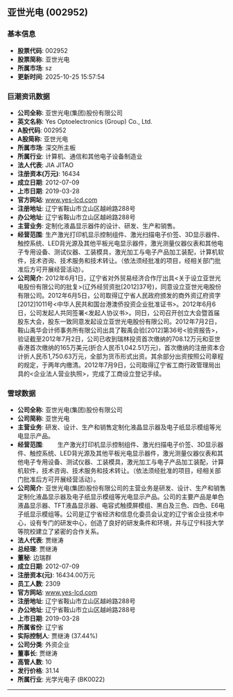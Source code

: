## 亚世光电 (002952)

### 基本信息

- **股票代码**: 002952
- **股票简称**: 亚世光电
- **所属市场**: sz
- **更新时间**: 2025-10-25 15:57:54

### 巨潮资讯数据

- **公司全称**: 亚世光电(集团)股份有限公司
- **英文名称**: Yes Optoelectronics (Group) Co., Ltd.
- **A股代码**: 002952
- **A股简称**: 亚世光电
- **所属市场**: 深交所主板
- **所属行业**: 计算机、通信和其他电子设备制造业
- **法人代表**: JIA JITAO
- **注册资本(万元)**: 16434
- **成立日期**: 2012-07-09
- **上市日期**: 2019-03-28
- **官方网站**: www.yes-lcd.com
- **注册地址**: 辽宁省鞍山市立山区越岭路288号
- **办公地址**: 辽宁省鞍山市立山区越岭路288号
- **主营业务**: 定制化液晶显示器件的设计、研发、生产和销售。
- **经营范围**: 生产激光打印机显示控制组件、激光扫描电子价签、3D显示器件、触控系统、LED背光源及其他平板光电显示器件，激光测量仪器仪表和其他电子专用设备、测试仪器、工装模具，激光加工与电子产品加工装配，计算机软件，技术咨询、技术服务和技术转让。（依法须经批准的项目，经相关部门批准后方可开展经营活动）。
- **公司简介**: 2012年6月1日，辽宁省对外贸易经济合作厅出具<关于设立亚世光电股份有限公司的批复>(辽外经贸资批[2012]37号)，同意设立亚世光电股份有限公司。2012年6月5日，公司取得辽宁省人民政府颁发的商外资辽府资字[2012]1011号<中华人民共和国台港澳侨投资企业批准证书>。2012年6月6日，公司发起人共同签署<发起人协议书>。同日，公司召开创立大会暨首届股东大会，股东一致同意发起设立亚世光电股份有限公司。2012年7月2日，鞍山禹华会计师事务所有限公司出具了鞍禹会验[2012]第36号<验资报告>，验证截至2012年7月2日，公司已收到瑞林投资首次缴纳的708.12万元和亚世香港首次缴纳的165万美元(折合人民币1,042.51万元)，首次缴纳的注册资本合计折人民币1,750.63万元，全部为货币形式出资。其余部分出资按照公司章程的规定，于两年内缴清。2012年7月9日，公司取得辽宁省工商行政管理局出具的<企业法人营业执照>，完成了工商设立登记手续。

### 雪球数据

- **公司全称**: 亚世光电(集团)股份有限公司
- **公司简称**: 亚世光电
- **主营业务**: 研发、设计、生产和销售定制化液晶显示器及电子纸显示模组等光电显示产品。
- **经营范围**: 　　生产激光打印机显示控制组件、激光扫描电子价签、3D显示器件、触控系统、LED背光源及其他平板光电显示器件，激光测量仪器仪表和其他电子专用设备、测试仪器、工装模具，激光加工与电子产品加工装配，计算机软件，技术咨询、技术服务和技术转让。（依法须经批准的项目，经相关部门批准后方可开展经营活动）。
- **公司简介**: 亚世光电(集团)股份有限公司的主营业务是研发、设计、生产和销售定制化液晶显示器及电子纸显示模组等光电显示产品。公司的主要产品是单色液晶显示器、TFT液晶显示器、电容式触摸屏模组、黑白及三色、四色、E6电子纸显示模组等。公司是辽宁省经济和信息化委员会认定的辽宁省企业技术中心，设有专门的研发中心，创造了良好的研发条件和环境，并与辽宁科技大学等院校建立了紧密的合作关系。
- **法人代表**: 贾继涛
- **总经理**: 贾继涛
- **董秘**: 边瑞群
- **成立日期**: 2012-07-09
- **注册资本(元)**: 16434.00万元
- **员工人数**: 2309
- **官方网站**: www.yes-lcd.com
- **注册地址**: 辽宁省鞍山市立山区越岭路288号
- **办公地址**: 辽宁省鞍山市立山区越岭路288号
- **上市日期**: 2019-03-28
- **所属省份**: 辽宁省
- **实际控制人**: 贾继涛 (37.44%)
- **公司分类**: 外资企业
- **董事长**: 贾继涛
- **高管人数**: 10
- **发行价格**: 31.14
- **所属行业**: 光学光电子 (BK0022)

---